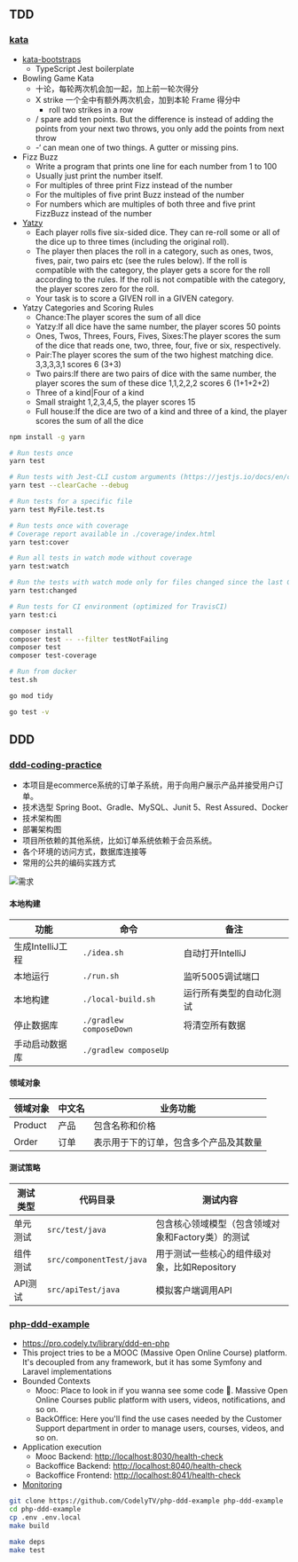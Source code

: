 ## TDD

### [kata](https://kata-log.rocks/)

- [kata-bootstraps](https://github.com/swkBerlin/kata-bootstraps)
  - TypeScript Jest boilerplate
- Bowling Game Kata
  - 十论，每轮两次机会加一起，加上前一轮次得分
  - X strike 一个全中有额外两次机会，加到本轮 Frame 得分中
    - roll two strikes in a row
  - / spare add ten points. But the difference is instead of adding the points from your next two throws, you only add the points from next throw
  - -‘ can mean one of two things. A gutter or missing pins.
- Fizz Buzz
  - Write a program that prints one line for each number from 1 to 100
  - Usually just print the number itself.
  - For multiples of three print Fizz instead of the number
  - For the multiples of five print Buzz instead of the number
  - For numbers which are multiples of both three and five print FizzBuzz instead of the number
- [Yatzy](https://sammancoaching.org/kata_descriptions/yatzy.html)
  - Each player rolls five six-sided dice. They can re-roll some or all of the dice up to three times (including the original roll).
  - The player then places the roll in a category, such as ones, twos, fives, pair, two pairs etc (see the rules below). If the roll is compatible with the category, the player gets a score for the roll according to the rules. If the roll is not compatible with the category, the player scores zero for the roll.
  - Your task is to score a GIVEN roll in a GIVEN category.
- Yatzy Categories and Scoring Rules
  - Chance:The player scores the sum of all dice
  - Yatzy:If all dice have the same number, the player scores 50 points
  - Ones, Twos, Threes, Fours, Fives, Sixes:The player scores the sum of the dice that reads one, two, three, four, five or six, respectively.
  - Pair:The player scores the sum of the two highest matching dice. 3,3,3,3,1 scores 6 (3+3)
  - Two pairs:If there are two pairs of dice with the same number, the player scores the sum of these dice 1,1,2,2,2 scores 6 (1+1+2+2)
  - Three of a kind|Four of a kind
  - Small straight 1,2,3,4,5, the player scores 15
  - Full house:If the dice are two of a kind and three of a kind, the player scores the sum of all the dice

```sh
npm install -g yarn

# Run tests once
yarn test

# Run tests with Jest-CLI custom arguments (https://jestjs.io/docs/en/cli.html)
yarn test --clearCache --debug

# Run tests for a specific file
yarn test MyFile.test.ts

# Run tests once with coverage
# Coverage report available in ./coverage/index.html
yarn test:cover

# Run all tests in watch mode without coverage
yarn test:watch

# Run the tests with watch mode only for files changed since the last Git commit
yarn test:changed

# Run tests for CI environment (optimized for TravisCI)
yarn test:ci
```

```sh
composer install
composer test -- --filter testNotFailing
composer test
composer test-coverage

# Run from docker
test.sh
```

```sh
go mod tidy

go test -v
```

## DDD

### [ddd-coding-practice](https://github.com/davenkin/ddd-coding-practice)

- 本项目是ecommerce系统的订单子系统，用于向用户展示产品并接受用户订单。
- 技术选型 Spring Boot、Gradle、MySQL、Junit 5、Rest Assured、Docker
- 技术架构图
- 部署架构图
- 项目所依赖的其他系统，比如订单系统依赖于会员系统。
- 各个环境的访问方式，数据库连接等
- 常用的公共的编码实践方式

![需求](ddd/ddd-coding-practice/需求.png)

#### 本地构建

|功能|命令|备注|
| --- | --- | --- |
|生成IntelliJ工程|`./idea.sh`|自动打开IntelliJ|
|本地运行|`./run.sh`|监听5005调试端口|
|本地构建|`./local-build.sh`|运行所有类型的自动化测试|
|停止数据库|`./gradlew composeDown`|将清空所有数据|
|手动启动数据库|`./gradlew composeUp`||

#### 领域对象

|领域对象|中文名|业务功能|
| --- | --- | --- |
|Product|产品|包含名称和价格|
|Order|订单|表示用于下的订单，包含多个产品及其数量|

#### 测试策略

|测试类型|代码目录|测试内容|
| --- | --- | --- |
|单元测试|`src/test/java`|包含核心领域模型（包含领域对象和Factory类）的测试|
|组件测试|`src/componentTest/java`|用于测试一些核心的组件级对象，比如Repository|
|API测试|`src/apiTest/java`|模拟客户端调用API|

### [php-ddd-example](https://github.com/CodelyTV/php-ddd-example)

- <https://pro.codely.tv/library/ddd-en-php>
- This project tries to be a MOOC (Massive Open Online Course) platform. It's decoupled from any framework, but it has some Symfony and Laravel implementations
- Bounded Contexts
  - Mooc: Place to look in if you wanna see some code 🙂. Massive Open Online Courses public platform with users, videos, notifications, and so on.
  - BackOffice: Here you'll find the use cases needed by the Customer Support department in order to manage users, courses, videos, and so on.
- Application execution
  - Mooc Backend: <http://localhost:8030/health-check>
  - Backoffice Backend: <http://localhost:8040/health-check>
  - Backoffice Frontend: <http://localhost:8041/health-check>
- [Monitoring](http://localhost:9999/)

```sh
git clone https://github.com/CodelyTV/php-ddd-example php-ddd-example
cd php-ddd-example
cp .env .env.local
make build

make deps
make test
```

